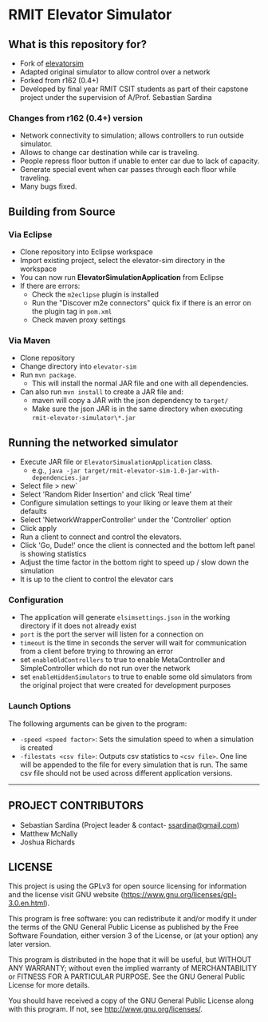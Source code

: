 # RMIT Elevator Simulator #

## What is this repository for? 

* Fork of [elevatorsim](http://sourceforge.net/projects/elevatorsim)
* Adapted original simulator to allow control over a network
* Forked from r162 (0.4+)
* Developed by final year RMIT CSIT students as part of their capstone project
under the supervision of A/Prof. Sebastian Sardina

### Changes from r162 (0.4+) version 

* Network connectivity to simulation; allows controllers to run outside simulator.
* Allows to change car destination while car is traveling.
* People repress floor button if unable to enter car due to lack of capacity.
* Generate special event when car passes through each floor while traveling.
* Many bugs fixed.



## Building from Source

### Via Eclipse 

* Clone repository into Eclipse workspace
* Import existing project, select the elevator-sim directory in the workspace
* You can now run **ElevatorSimulationApplication** from Eclipse
* If there are errors:
    * Check the `m2eclipse` plugin is installed
    * Run the "Discover m2e connectors" quick fix if there is an error on the plugin tag in `pom.xml`
    * Check maven proxy settings

### Via Maven 

* Clone repository
* Change directory into `elevator-sim`
* Run `mvn package`.
    * This will install the normal JAR file and one with all dependencies.
* Can also run `mvn install` to create a JAR file and:
    * maven will copy a JAR with the json dependency to `target/`
    * Make sure the json JAR is in the same directory when executing `rmit-elevator-simulator\*.jar`


## Running the networked simulator ##

* Execute JAR file or `ElevatorSimualationApplication` class.
    * e.g., `java -jar target/rmit-elevator-sim-1.0-jar-with-dependencies.jar`
* Select file > new`
* Select 'Random Rider Insertion' and click 'Real time'
* Configure simulation settings to your liking or leave them at their defaults
* Select 'NetworkWrapperController' under the 'Controller' option
* Click apply
* Run a client to connect and control the elevators.
* Click 'Go, Dude!' once the client is connected and the bottom left panel is showing statistics
* Adjust the time factor in the bottom right to speed up / slow down the simulation
* It is up to the client to control the elevator cars


### Configuration 

* The application will generate `elsimsettings.json` in the working directory if it does not already exist
* `port` is the port the server will listen for a connection on
* `timeout` is the time in seconds the server will wait for communication from a client before trying to throwing an error
* set `enableOldControllers` to true to enable MetaController and SimpleController which do not run over the network
* set `enableHiddenSimulators` to true to enable some old simulators from the original project that were created for development purposes


### Launch Options 

The following arguments can be given to the program:

* `-speed <speed factor>`: Sets the simulation speed to <speed factor> when a simulation is created
* `-filestats <csv file>`: Outputs csv statistics to `<csv file>`. One line will be appended to the file for every simulation that is run. The same csv file should not be used across different application versions.


----------------------------------------------

## PROJECT CONTRIBUTORS 

* Sebastian Sardina (Project leader & contact- ssardina@gmail.com)
* Matthew McNally
* Joshua Richards


## LICENSE 

This project is using the GPLv3 for open source licensing for information and the license visit GNU website (https://www.gnu.org/licenses/gpl-3.0.en.html).

This program is free software: you can redistribute it and/or modify it under the terms of the GNU General Public License as published by the Free Software Foundation, either version 3 of the License, or (at your option) any later version.

This program is distributed in the hope that it will be useful, but WITHOUT ANY WARRANTY; without even the implied warranty of
MERCHANTABILITY or FITNESS FOR A PARTICULAR PURPOSE.  See the GNU General Public License for more details.

You should have received a copy of the GNU General Public License along with this program.  If not, see <http://www.gnu.org/licenses/>.
